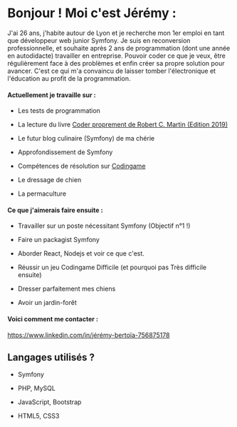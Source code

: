 
# Bonjour ! Moi c'est Jérémy :

J'ai 26 ans, j'habite autour de Lyon et je recherche mon 1er emploi en tant que développeur web junior Symfony.
Je suis en reconversion professionnelle, et souhaite après 2 ans de programmation (dont une année en autodidacte) travailler en entreprise. Pouvoir coder ce que je veux, être régulièrement face à des problèmes et enfin créer sa propre solution pour avancer. C'est ce qui m'a convaincu de laisser tomber l'électronique et l'éducation au profit de la programmation.


#### Actuellement je travaille sur :

- Les tests de programmation

- La lecture du livre [Coder proprement de Robert C. Martin (Edition 2019)](https://www.amazon.fr/Coder-proprement-Robert-C-Martin/dp/232600227X)

- Le futur blog culinaire (Symfony) de ma chérie

- Approfondissement de Symfony

- Compétences de résolution sur [Codingame](https://www.codingame.com/)

- Le dressage de chien

- La permaculture
  

#### Ce que j'aimerais faire ensuite :

- Travailler sur un poste nécessitant Symfony (Objectif n°1 !)

- Faire un packagist Symfony

- Aborder React, Nodejs et voir ce que c'est.

- Réussir un jeu Codingame Difficile (et pourquoi pas Très difficile ensuite)

- Dresser parfaitement mes chiens

- Avoir un jardin-forêt
  

#### Voici comment me contacter :

https://www.linkedin.com/in/jérémy-bertoïa-756875178


## Langages utilisés ?

  
+ Symfony

+ PHP, MySQL

+ JavaScript, Bootstrap

+ HTML5, CSS3
